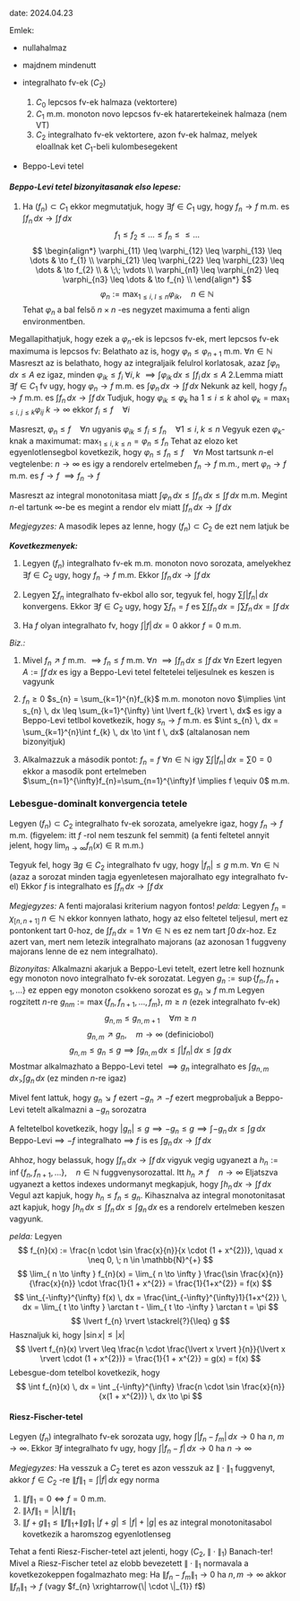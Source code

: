 date: 2024.04.23

Emlek:
- nullahalmaz
- majdnem mindenutt
- integralhato fv-ek ($C_{2}$)
	1. $C_{0}$ lepcsos fv-ek halmaza (vektortere)
	2. $C_{1}$ m.m. monoton novo lepcsos fv-ek hatarertekeinek halmaza (nem VT)
	3. $C_{2}$ integralhato fv-ek vektortere, azon fv-ek halmaz, melyek eloallnak ket $C_{1}$-beli kulombesegekent

- Beppo-Levi tetel

#### *Beppo-Levi tetel bizonyitasanak elso lepese:*
1. Ha $(f_{n}) \subset C_{1}$ ekkor megmutatjuk, hogy $\exists f \in C_{1}$ ugy, hogy $f_{n} \to f$ m.m. es $\int f_{n} \, dx \to \int f \, dx$
$$
f_{1} \leq f_{2} \leq \dots \leq f_{n} \leq \leq \dots
$$
$$
\begin{align*}
\varphi_{11} \leq \varphi_{12} \leq \varphi_{13} \leq \dots & \to f_{1} \\
\varphi_{21} \leq \varphi_{22} \leq \varphi_{23} \leq \dots & \to f_{2} \\
& \;\; \vdots \\
\varphi_{n1} \leq \varphi_{n2} \leq \varphi_{n3} \leq \dots & \to f_{n} \\
\end{align*}
$$
$$
\varphi_{n} := \max_{1 \leq i ,\; l \leq n}\varphi_{ik}, \quad n \in \mathbb{N}
$$
Tehat $\varphi_{n}$ a bal felső $n \times n$ -es negyzet maximuma a fenti align environmentben.

Megallapithatjuk, hogy ezek a $\varphi_{n}$-ek is lepcsos fv-ek, mert lepcsos fv-ek maximuma is lepcsos fv:
Belathato az is, hogy $\varphi_{n} \leq \varphi_{n+1}$ m.m. $\forall n \in \mathbb{N}$ 
Masreszt az is belathato, hogy az integraljaik felulrol korlatosak, azaz
$\int \varphi_{n} \, dx \leq A$  ez igaz, minden $\varphi_{ik} \leq f_{i}$ $\forall i, k$ $\implies \int \varphi_{ik} \, dx \leq \int f_{i} \, dx \leq A$
2.Lemma miatt $\exists f \in C_{1}$ fv ugy, hogy $\varphi_{n} \to f$ m.m. es $\int \varphi_{n} \, dx \to \int f \, dx$ 
Nekunk az kell, hogy $f_{n} \to f$ m.m. es $\int f_{n} \, dx \to \int f \, dx$ 
Tudjuk, hogy $\varphi_{ik} \leq \varphi_{k}$ ha $1 \leq i \leq k$ ahol $\varphi_{k} = \max_{1 \leq i ,\; j \leq k} \varphi_{ij}$
$k \to \infty$ ekkor $f_{i} \leq f \quad \forall i$

Masreszt, $\varphi_{n} \leq f \quad \forall n$ ugyanis $\varphi_{ik} \leq f_{i} \leq f_{n} \quad \forall 1 \leq i, \; k \leq n$
Vegyuk ezen $\varphi_{k}$-knak a maximumat: $\max_{1 \leq i, \; k \leq n} = \varphi_{n} \leq f_{n}$
Tehat az elozo ket egyenlotlensegbol kovetkezik, hogy $\varphi_{n} \leq f_{n} \leq f \quad \forall n$
Most tartsunk $n$-el vegtelenbe: $n \to \infty$ es igy a rendorelv ertelmeben $f_{n} \to f$ m.m., mert $\varphi_{n} \to f$ m.m. es $f \to f$ $\implies f_{n} \to f$

Masreszt az integral monotonitasa miatt $\int \varphi_{n} \, dx \leq \int f_{n} \, dx \leq \int f \, dx$ m.m. 
Megint $n$-el tartunk $\infty$-be es megint a rendor elv miatt $\int f_{n} \, dx \to \int f \, dx$

*Megjegyzes:* A masodik lepes az lenne, hogy $(f_{n}) \subset C_{2}$ de ezt nem latjuk be


***Kovetkezmenyek:***
1. Legyen $(f_{n})$ integralhato fv-ek m.m. monoton novo sorozata, amelyekhez $\exists f \in C_{2}$ ugy, hogy $f_{n} \to f$ m.m.
Ekkor $\int f_{n} \, dx \to \int f \, dx$

2. Legyen $\sum f_{n}$ integralhato fv-ekbol allo sor, tegyuk fel, hogy $\sum \int \lvert f_{n} \rvert \, dx$ konvergens.
Ekkor $\exists f \in C_{2}$ ugy, hogy $\sum f_{n} = f$ es $\sum \int f_{n} \, dx = \int \sum f_{n} \, dx = \int f \, dx$

3. Ha $f$ olyan integralhato fv, hogy $\int \lvert f \rvert \, dx = 0$ akkor $f = 0$ m.m.

*Biz.:*
1. Mivel $f_{n} \nearrow f$ m.m. $\implies f_{n} \leq f$ m.m. $\forall n$ $\implies \int f_{n} \, dx \leq \int f \, dx$ $\forall n$
Ezert legyen $A := \int f \, dx$ es igy a Beppo-Levi tetel feltetelei teljesulnek es keszen is vagyunk

2. $f_{n} \geq 0$ $s_{n} = \sum_{k=1}^{n}f_{k}$ m.m. monoton novo $\implies \int s_{n} \, dx \leq \sum_{k=1}^{\infty} \int \lvert f_{k} \rvert \, dx$ es igy a Beppo-Levi tetlbol kovetkezik, hogy $s_{n} \to f$ m.m. es $\int s_{n} \, dx = \sum_{k=1}^{n}\int f_{k} \, dx \to \int f \, dx$
(altalanosan nem bizonyitjuk)

3. Alkalmazzuk a második pontot:
$f_{n} = f$ $\forall n \in \mathbb{N}$  igy $\sum \int \lvert f_{n} \rvert \, dx = \sum 0 = 0$ ekkor a masodik pont ertelmeben $\sum_{n=1}^{\infty}f_{n}=\sum_{n=1}^{\infty}f \implies f \equiv 0$ m.m.


### Lebesgue-dominalt konvergencia tetele
Legyen $(f_{n}) \subset C_{2}$ integralhato fv-ek sorozata, amelyekre igaz, hogy $f_{n} \to f$ m.m. (figyelem: itt $f$ -rol nem teszunk fel semmit) 
(a fenti feltetel annyit jelent, hogy $\lim_{ n \to \infty } f_{n}(x) \in \mathbb{R}$ m.m.)

Tegyuk fel, hogy $\exists g \in C_{2}$ integralhato fv ugy, hogy $\lvert f_{n} \rvert \leq g$ m.m. $\forall n \in \mathbb{N}$ (azaz a sorozat minden tagja egyenletesen majoralhato egy integralhato fv-el)
Ekkor $f$ is integralhato es $\int f_{n} \, dx \to \int  f \, dx$ 

*Megjegyzes:* A fenti majoralasi kriterium nagyon fontos!
*pelda:*
Legyen $f_{n} = \chi_{[n, n+1]}$ $n \in \mathbb{N}$  ekkor konnyen lathato, hogy az elso feltetel teljesul, mert ez pontonkent tart $0$-hoz, de $\int f_{n} \, dx = 1$ $\forall n \in \mathbb{N}$ es ez nem tart $\int 0 \, dx$-hoz. Ez azert van, mert nem letezik integralhato majorans (az azonosan $1$ fuggveny majorans lenne de ez nem integralhato).

*Bizonyitas:*
Alkalmazni akarjuk a Beppo-Levi tetelt, ezert letre kell hoznunk egy monoton novo integralhato fv-ek sorozatat.
Legyen $g_{n} := \sup\{ f_{n}, f_{n+1}, \dots \}$ ez eppen egy monoton csokkeno sorozat es $g_{n} \searrow f$ m.m
Legyen rogzitett $n$-re $g_{nm} := \max\{ f_{n}, f_{n+1}, \dots, f_{m} \}$, $m \geq n$ (ezek integralhato fv-ek)
$$
g_{n,m} \leq g_{n, m+1} \quad \forall m \geq n
$$
$$
g_{n,m} \nearrow g_{n}, \quad m\to \infty \text{ (definiciobol)}
$$
$$
g_{n,m} \leq g_{n} \leq g \implies \int  g_{n,m}  \, dx \leq \int \lvert f_{n} \rvert  \, dx \leq \int g \, dx 
$$
Mostmar alkalmazhato a Beppo-Levi tetel $\implies g_{n}$ integralhato es $\int g_{n,m} \, dx _> \int g_{n} \, dx$ (ez minden $n$-re igaz)

Mivel fent lattuk, hogy $g_{n} \searrow f$ ezert $-g_{n} \nearrow -f$ ezert megprobaljuk a Beppo-Levi tetelt alkalmazni a $-g_{n}$ sorozatra

A feltetelbol kovetkezik, hogy $\lvert g_{n} \rvert \leq g \implies -g_{n} \leq g \implies \int -g_{n} \, dx \leq \int g \, dx$
Beppo-Levi $\implies$ $-f$ integralhato $\implies$ $f$ is es $\int g_{n} \, dx\to \int f \, dx$  

Ahhoz, hogy belassuk, hogy $\int f_{n} \, dx \to \int f \, dx$ vigyuk vegig ugyanezt a $h_{n} := \inf \{ f_{n}, f_{n+1}, \dots \}, \quad n \in \mathbb{N}$ fuggvenysorozattal. Itt $h_{n} \nearrow f \quad n \to \infty$ Eljatszva ugyanezt a kettos indexes undormanyt megkapjuk, hogy $\int h_{n} \, dx \to \int f \, dx$
Vegul azt kapjuk, hogy $h_{n} \leq f_{n} \leq g_{n}$. Kihasznalva az integral monotonitasat azt kapjuk, hogy $\int h_{n} \, dx \leq \int f_{n} \, dx \leq \int g_{n} \, dx$  es a rendorelv ertelmeben keszen vagyunk.


*pelda:*
Legyen
$$
f_{n}(x) := \frac{n \cdot \sin \frac{x}{n}}{x \cdot (1 + x^{2})}, \quad x \neq 0, \; n \in \mathbb{N}^{+}
$$
$$
\lim_{ n \to \infty } f_{n}(x) = \lim_{ n \to \infty } \frac{\sin \frac{x}{n}}{\frac{x}{n}} \cdot \frac{1}{1 + x^{2}} = \frac{1}{1+x^{2}} = f(x)
$$
$$
\int_{-\infty}^{\infty} f(x) \, dx = \frac{\int_{-\infty}^{\infty}1}{1+x^{2}} \, dx = \lim_{ t \to \infty } \arctan t - \lim_{ t \to -\infty } \arctan t = \pi
$$
$$
\lvert f_{n} \rvert \stackrel{?}{\leq} g
$$
Hasznaljuk ki, hogy $\lvert \sin x \rvert \leq \lvert x \rvert$
$$
\lvert f_{n}(x) \rvert \leq \frac{n \cdot \frac{\lvert x \rvert }{n}}{\lvert x \rvert  \cdot (1 + x^{2})} = \frac{1}{1 + x^{2}} = g(x) = f(x)
$$
Lebesgue-dom tetelbol kovetkezik, hogy
$$
\int f_{n}(x) \, dx = \int _{-\infty}^{\infty} \frac{n \cdot \sin \frac{x}{n}}{x(1 + x^{2})} \, dx \to \pi
$$

#### Riesz-Fischer-tetel
Legyen $(f_{n})$ integralhato fv-ek sorozata ugy, hogy $\int \lvert f_{n} - f_{m} \rvert \, dx \to 0$ ha $n, \; m \to \infty$.
Ekkor $\exists f$ integralhato fv ugy, hogy $\int \lvert f_{n} - f \rvert \, dx \to 0$ ha $n \to \infty$

*Megjegyzes:* Ha vesszuk a $C_{2}$ teret es azon vesszuk az $\| \cdot \|_{1}$ fuggvenyt, akkor $f \in C_{2}$ -re $\| f \|_{1} = \int \lvert f \rvert \, dx$ egy norma
1. $\| f \|_{1} = 0 \iff f = 0$ m.m.
2. $\| \lambda f \|_{1} = \lvert \lambda \rvert\| f \|_{1}$
3. $\| f + g \|_{1} \leq \| f \|_{1} + \| g \|_{1}$
$\lvert f + g \rvert \leq \lvert f \rvert + \lvert g \rvert$ es az integral monotonitasabol kovetkezik a haromszog egyenlotlenseg

Tehat a fenti Riesz-Fischer-tetel azt jelenti, hogy $(C_{2}, \; \| \cdot \|_{1})$ Banach-ter! Mivel a Riesz-Fischer tetel az elobb bevezetett $\| \cdot \|_{1}$ normavala a kovetkezokeppen fogalmazhato meg:
Ha $\| f_{n} - f_{m} \|_{1} \to 0$ ha $n, m \to \infty$ akkor $\| f_{n} \|_{1} \to f$ (vagy $f_{n} \xrightarrow{\| \cdot \|_{1}} f$)

